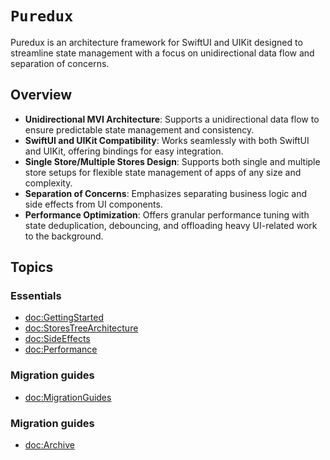 # ``Puredux``

Puredux is an architecture framework for SwiftUI and UIKit designed to
streamline state management with a focus on unidirectional data flow and separation of concerns.

## Overview


- **Unidirectional MVI Architecture**: Supports a unidirectional data flow to ensure predictable state management and consistency.
- **SwiftUI and UIKit Compatibility**: Works seamlessly with both SwiftUI and UIKit, offering bindings for easy integration.
- **Single Store/Multiple Stores Design**: Supports both single and multiple store setups for flexible state management of apps of any size and complexity.
- **Separation of Concerns**: Emphasizes separating business logic and side effects from UI components.
- **Performance Optimization**: Offers granular performance tuning with state deduplication, debouncing, and offloading heavy UI-related work to the background.

## Topics

### Essentials

- <doc:GettingStarted>
- <doc:StoresTreeArchitecture>
- <doc:SideEffects>
- <doc:Performance>

### Migration guides

- <doc:MigrationGuides>

### Migration guides

- <doc:Archive>
